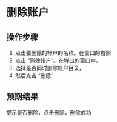 # 删除账户

## 操作步骤

1. 点击要删除的帐户的名称。在窗口的右侧
2. 点击 “删除帐户”。在弹出的窗口中，
3. 选择是否同时删除帐户目录，
4. 然后点击 “删除”

## 预期结果

提示是否删除，点击删除，删除成功

